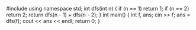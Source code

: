  #include <iostream>
using namespace std;
int dfs(int n)
{
    if (n == 1) 
	return 1;
    if (n == 2) 
	return 2;
    return dfs(n - 1) + dfs(n - 2);
}
int main()
{
    int f, ans;
    cin >> f;
    ans = dfs(f);
    cout << ans << endl;
    return 0;
}
